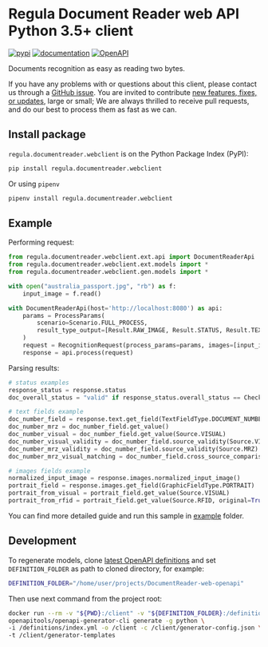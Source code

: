 # Regula Document Reader web API Python 3.5+ client

[![pypi](https://img.shields.io/pypi/v/regula.documentreader.webclient?style=flat-square)](https://support.regulaforensics.com/hc/en-us/articles/115000916306-Documentation)
[![documentation](https://img.shields.io/badge/docs-en-f6858d?style=flat-square)](https://support.regulaforensics.com/hc/en-us/articles/115000916306-Documentation)
[![OpenAPI](https://img.shields.io/badge/OpenAPI-defs-0a8c42?style=flat-square)](https://github.com/regulaforensics/DocumentReader-web-openapi)

Documents recognition as easy as reading two bytes.

If you have any problems with or questions about this client, please contact us
through a [GitHub issue](https://github.com/regulaforensics/DocumentReader-web-python-client/issues).
You are invited to contribute [new features, fixes, or updates](https://github.com/regulaforensics/DocumentReader-web-python-client/issues?q=is%3Aissue+is%3Aopen+label%3A%22help+wanted%22), large or small; We are always thrilled to receive pull requests, and do our best to process them as fast as we can.

## Install package
`regula.documentreader.webclient` is on the Python Package Index (PyPI):

```bash
pip install regula.documentreader.webclient
```

Or using `pipenv`
```bash
pipenv install regula.documentreader.webclient
```

## Example
Performing request:
```python
from regula.documentreader.webclient.ext.api import DocumentReaderApi
from regula.documentreader.webclient.ext.models import *
from regula.documentreader.webclient.gen.models import *

with open("australia_passport.jpg", "rb") as f:
    input_image = f.read()

with DocumentReaderApi(host='http://localhost:8080') as api:
    params = ProcessParams(
        scenario=Scenario.FULL_PROCESS,
        result_type_output=[Result.RAW_IMAGE, Result.STATUS, Result.TEXT, Result.IMAGES]
    )
    request = RecognitionRequest(process_params=params, images=[input_image])
    response = api.process(request)
```

Parsing results:
```python
# status examples
response_status = response.status
doc_overall_status = "valid" if response_status.overall_status == CheckResult.OK else "not valid"

# text fields example
doc_number_field = response.text.get_field(TextFieldType.DOCUMENT_NUMBER)
doc_number_mrz = doc_number_field.get_value()
doc_number_visual = doc_number_field.get_value(Source.VISUAL)
doc_number_visual_validity = doc_number_field.source_validity(Source.VISUAL)
doc_number_mrz_validity = doc_number_field.source_validity(Source.MRZ)
doc_number_mrz_visual_matching = doc_number_field.cross_source_comparison(Source.MRZ, Source.VISUAL)

# images fields example
normalized_input_image = response.images.normalized_input_image()
portrait_field = response.images.get_field(GraphicFieldType.PORTRAIT)
portrait_from_visual = portrait_field.get_value(Source.VISUAL)
portrait_from_rfid = portrait_field.get_value(Source.RFID, original=True)
```
You can find more detailed guide and run this sample in [example](./example) folder.

## Development

To regenerate models, clone [latest OpenAPI definitions](https://github.com/regulaforensics/DocumentReader-web-openapi)
and set `DEFINITION_FOLDER` as path to cloned directory, for example:
```bash
DEFINITION_FOLDER="/home/user/projects/DocumentReader-web-openapi"
```
Then use next command from the project root:
```bash
docker run --rm -v "${PWD}:/client" -v "${DEFINITION_FOLDER}:/definitions" \
openapitools/openapi-generator-cli generate -g python \
-i /definitions/index.yml -o /client -c /client/generator-config.json \
-t /client/generator-templates
```
